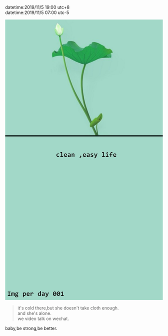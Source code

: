 datetime:2019/11/5 19:00 utc+8  
datetime:2019/11/5 07:00 utc-5  

![img001](../img/img001.jpg)  

> it's cold there,but she doesn't take cloth enough.  
> and she's alone.  
> we video talk on wechat.  

baby,be strong,be better.  
